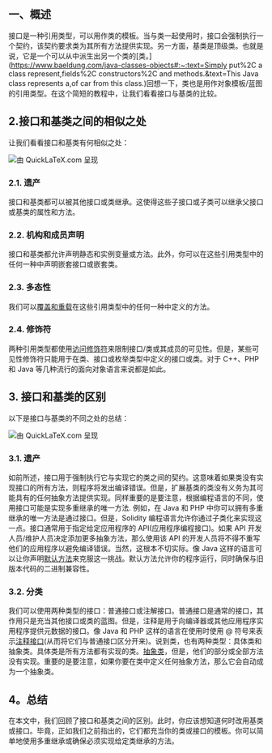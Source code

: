 ## 一、概述

接口是一种引用类型，可以用作类的模板。当与类一起使用时，接口会强制执行一个契约，该契约要求类为其所有方法提供实现。另一方面，基类是顶级类。也就是说，它是一个可以从中派生出另一个类的[类。](https://www.baeldung.com/java-classes-objects#:~:text=Simply put%2C a class represent,fields%2C constructors%2C and methods.&text=This Java class represents a,of car from this class.)回想一下，类也是用作对象模板/蓝图的引用类型。在这个简短的教程中，让我们看看接口与基类的比较。

## 2.接口和基类之间的相似之处

让我们看看接口和基类有何相似之处：

![由 QuickLaTeX.com 呈现](https://www.baeldung.com/wp-content/ql-cache/quicklatex.com-073051c4f2850b8f43efc1ba35db4428_l3.svg)



### 2.1. 遗产

接口和基类都可以被其他接口或类继承。这使得这些子接口或子类可以继承父接口或基类的属性和方法。

### 2.2. 机构和成员声明

接口和基类都允许声明静态和实例变量或方法。此外，你可以在这些引用类型中的任何一种中声明嵌套接口或嵌套类。

### 2.3. 多态性

我们可以[覆盖和重载](https://www.baeldung.com/java-method-overload-override)在这些引用类型中的任何一种中定义的方法。

### 2.4. 修饰符

两种引用类型都使用[访问修饰符](https://www.baeldung.com/java-access-modifiers)来限制接口/类或其成员的可见性。但是，某些可见性修饰符只能用于在类、接口或枚举类型中定义的接口或类。对于 C++、PHP 和 Java 等几种流行的面向对象语言来说都是如此。

## 3. 接口和基类的区别

以下是接口与基类的不同之处的总结：

![由 QuickLaTeX.com 呈现](https://www.baeldung.com/wp-content/ql-cache/quicklatex.com-dc1c806580c15d7f7f51e0c5cca1a914_l3.svg)



### 3.1. 遗产

如前所述，接口用于强制执行它与实现它的类之间的契约。这意味着如果类没有实现接口的所有方法，则程序将发出编译错误。但是，扩展基类的类没有义务为其可能具有的任何抽象方法提供实现。同样重要的是要注意，根据编程语言的不同，使用接口可能是实现多重继承的唯一方法. 例如，在 Java 和 PHP 中你可以拥有多重继承的唯一方法是通过接口。但是，Solidity 编程语言允许你通过子类化来实现这一点。接口通常用于指定给定应用程序的 API(应用程序编程接口)。如果 API 开发人员/维护人员决定添加更多抽象方法，那么使用该 API 的开发人员将不得不重写他们的应用程序以避免编译错误。当然，这根本不切实际。像 Java 这样的语言可以让你声明[默认方法](https://www.baeldung.com/java-static-default-methods)来克服这一挑战。默认方法允许你的程序运行，同时确保与旧版本代码的二进制兼容性。

### 3.2. 分类

我们可以使用两种类型的接口：普通接口或注解接口。普通接口是通常的接口，其作用只是充当其他接口或类的蓝图。但是，注释是用于向编译器或其他应用程序实用程序提供元数据的接口。像 Java 和 PHP 这样的语言在使用时使用 @ 符号来表示[注释接口](https://www.baeldung.com/java-custom-annotation)(从而将它们与普通接口区分开来)。说到类，也有两种类型：具体类和抽象类。具体类是所有方法都有实现的类。[抽象类](https://www.baeldung.com/java-abstract-class)，但是，他们的部分或全部方法没有实现。重要的是要注意，如果你要在类中定义任何抽象方法，那么它会自动成为一个抽象类。

## 4。总结

在本文中，我们回顾了接口和基类之间的区别。此时，你应该想知道何时改用基类或接口。毕竟，正如我们之前指出的，它们都充当你的类或接口的模板。你可以简单地使用多重继承或确保必须实现给定类继承的方法。